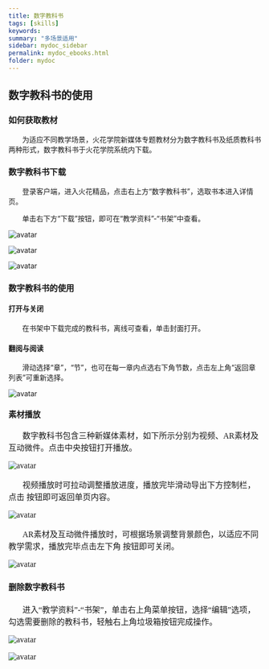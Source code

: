 ```yaml
---
title: 数字教科书
tags: [skills]
keywords:
summary: "多场景适用"
sidebar: mydoc_sidebar
permalink: mydoc_ebooks.html
folder: mydoc
---
```


## 数字教科书的使用

### 如何获取教材

&#160; &#160; &#160; &#160;为适应不同教学场景，火花学院新媒体专题教材分为数字教科书及纸质教科书两种形式，数字教科书于火花学院系统内下载。  

### 数字教科书下载

&#160; &#160; &#160; &#160;登录客户端，进入火花精品，点击右上方“数字教科书”，选取书本进入详情页。

&#160; &#160; &#160; &#160;单击右下方“下载”按钮，即可在“教学资料”-“书架”中查看。

![avatar](images/0005找到数字教科书1.png)

![avatar](images/0005找到数字教科书3.png)

![avatar](images/0005下载数字教科书2.png) 

### 数字教科书的使用

#### 打开与关闭

&#160; &#160; &#160; &#160;在书架中下载完成的教科书，离线可查看，单击封面打开。

#### 翻阅与阅读

&#160; &#160; &#160; &#160;滑动选择“章”，“节”，也可在每一章内点选右下角节数，点击左上角“返回章列表”可重新选择。

![avatar](images/0005选择章节.png)

#### <font size="3" face="微软雅黑">素材播放

&#160; &#160; &#160; &#160;数字教科书包含三种新媒体素材，如下所示分别为视频、AR素材及互动微件。点击中央按钮打开播放。  

![avatar](images/0005素材播放1.png)  

&#160; &#160; &#160; &#160;视频播放时可拉动调整播放进度，播放完毕滑动导出下方控制栏，点击 按钮即可返回单页内容。

![avatar](images/0005素材播放2.png)

&#160; &#160; &#160; &#160;AR素材及互动微件播放时，可根据场景调整背景颜色，以适应不同教学需求，播放完毕点击左下角 按钮即可关闭。

![avatar](images/0005素材播放3.png)

#### <font size="3" face="微软雅黑">删除数字教科书

&#160; &#160; &#160; &#160;进入“教学资料”-“书架”，单击右上角菜单按钮，选择“编辑”选项，勾选需要删除的教科书，轻触右上角垃圾箱按钮完成操作。

![avatar](images/0005删除数字教科书1.png)

![avatar](images/0005删除数字教科书2.png)

